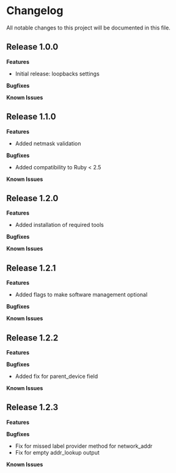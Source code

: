 # Changelog

All notable changes to this project will be documented in this file.

## Release 1.0.0

**Features**

* Initial release: loopbacks settings

**Bugfixes**

**Known Issues**

## Release 1.1.0

**Features**

* Added netmask validation

**Bugfixes**

* Added compatibility to Ruby < 2.5

**Known Issues**

## Release 1.2.0

**Features**

* Added installation of required tools

**Bugfixes**

**Known Issues**

## Release 1.2.1

**Features**

* Added flags to make software management optional

**Bugfixes**

**Known Issues**

## Release 1.2.2

**Features**

**Bugfixes**

* Added fix for parent_device field

**Known Issues**

## Release 1.2.3

**Features**

**Bugfixes**

* Fix for missed label provider method for network_addr
* Fix for empty addr_lookup output

**Known Issues**
